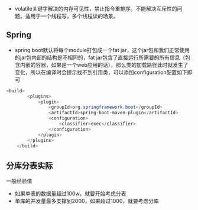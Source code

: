 * volatile关键字解决的内存可见性，禁止指令重排序。不能解决互斥性的问题。适用于一个线程写，多个线程读的场景。

## Spring

* spring boot默认将每个module打包成一个fat jar，这个jar包和我们正常使用的jar包内部的结构是不相同的，fat jar包含了直接运行所需要的所有信息（包含内嵌的容器，如果是一个web应用的话），那么类的加载路径此时就发生了变化，所以在编译时会提示找不到引用类，可以添加configuration配置如下即可

```java
<build>
        <plugins>
            <plugin>
                <groupId>org.springframework.boot</groupId>
                <artifactId>spring-boot-maven-plugin</artifactId>
                <configuration>
                    <classifier>exec</classifier>
                </configuration>
            </plugin>
        </plugins>
    </build>
```

## 分库分表实际

一般经验值

- 如果单表的数据量超过100w，就要开始考虑分表
- 单库的并发量最多支撑到2000，如果超过1000，就要考虑分库